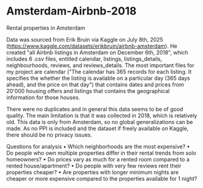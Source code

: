 # Amsterdam-Airbnb-2018
Rental properties in Amsterdam

Data was sourced from Erik Bruin via Kaggle on July 8th, 2025 (https://www.kaggle.com/datasets/erikbruin/airbnb-amsterdam). He created "all Airbnb listings in Amsterdam on December 6th, 2018", which includes 6 .csv files, entitled calendar, listings, listings_details, neighbourhoods, reviews, and reviews_details. The most important files for my project are calendar ("The calendar has 365 records for each listing. It specifies the whether the listing is available on a particular day (365 days ahead), and the price on that day") that contains dates and prices from 20'000 housing offers and listings that contains the geographical information for those houses.

There were no duplicates and in general this data seems to be of good quality. The main limitation is that it was collected in 2018, which is relatively old. This data is only from Amsterdam, so no global generalizations can be made. As no PPI is included and the dataset if freely available on Kaggle, there should be no privacy issues.

Questions for analysis
•	Which neighborhoods are the most expensive?
•	Do people who own multiple properties differ in their rental trends from solo homeowners?
•	Do prices vary as much for a rented room compared to a rented house/apartment?
•	Do people with very few reviews rent their properties cheaper?
•	Are properties with longer minimum nights are cheaper or more expensive compared to the properties available for 1 night?


